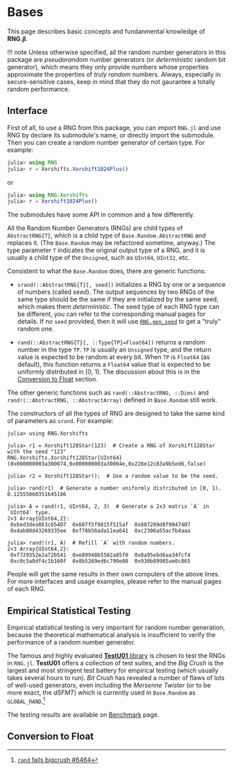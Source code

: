 # Bases

This page describes basic concepts and fundanmental knowledge of **RNG.jl**.

!!! note
    Unless otherwise specified, all the random number generators in this package are *pseudorandom* number
    generators (or *deterministic* random bit generator), which means they only provide numbers whose
    properties approximate the properties of *truly random* numbers. Always, especially in secure-sensitive
    cases, keep in mind that they do not gaurantee a totally random performance.

## Interface

First of all, to use a RNG from this package, you can import `RNG.jl` and use RNG by declare its submodule's
name, or directly import the submodule. Then you can create a random number generator of certain type.
For example:

```julia
julia> using RNG
julia> r = Xorshifts.Xorshift1024Plus()
```
or
```julia
julia> using RNG.Xorshifts
julia> r = Xorshift1024Plus()
```

The submodules have some API in common and a few differently.

All the Random Number Generators (RNGs) are child types of `AbstractRNG{T}`, which is a child type of
`Base.Random.AbstractRNG` and replaces it. (The `Base.Random` may be refactored sometime, anyway.) The type
parameter `T` indicates the original output type of a RNG, and it is usually a child type of the `Unsigned`,
such as `UInt64`, `UInt32`, etc.

Consistent to what the `Base.Random` does, there are generic functions:

- `srand(::AbstractRNG{T}[, seed])`
    initializes a RNG by one or a sequence of numbers (called *seed*). The output sequences by two RNGs of
    the same type should be the same if they are initialized by the same seed, which makes them
    *deterministic*. The seed type of each RNG type can be different, you can refer to the corresponding
    manual pages for details. If no `seed` provided, then it will use [`RNG.gen_seed`](@ref) to get a "truly"
    random one.

- `rand(::AbstractRNG{T}[, ::Type{TP}=Float64])`
    returns a random number in the type `TP`. `TP` is usually an `Unsigned` type, and the return value is
    expected to be random at every bit. When `TP` is `Float64` (as default), this function returns a `Float64`
    value that is expected to be uniformly distributed in [0, 1). The discussion about this is in the
    [Conversion to Float](@ref) section.

The other generic functions such as `rand(::AbstractRNG, ::Dims)` and `rand!(::AbstractRNG, ::AbstractArray)`
defined in `Base.Random` still work.

The constructors of all the types of RNG are designed to take the same kind of parameters as `srand`. For example:

```jldoctest
julia> using RNG.Xorshifts

julia> r1 = Xorshift128Star(123)  # Create a RNG of Xorshift128Star with the seed "123"
RNG.Xorshifts.Xorshift128Star{UInt64}(0x000000003a300074,0x000000003a30004e,0x228e12c83a9b5ed6,false)

julia> r2 = Xorshift128Star();  # Use a random value to be the seed.

julia> rand(r1)  # Generate a number uniformly distributed in [0, 1).
0.12555060351645186

julia> A = rand(r1, UInt64, 2, 3)  # Generate a 2x3 matrix `A` in `UInt64` type.
2×3 Array{UInt64,2}:
 0xbed3dea863c65407  0x607f5f9815f515af  0x807289d8f9847407
 0x4ab80d43269335ee  0xf78b56ada11ea641  0xc2306a55acfb4aaa

julia> rand!(r1, A)  # Refill `A` with random numbers.
2×3 Array{UInt64,2}:
 0xf729352e2a72b541  0xe89948b5582a85f0  0x8a95ebd6aa34fcf4
 0xc0c5a8df4c1b160f  0x8b5269ed6c790e08  0x930b89985ae0c865
```

People will get the same results in their own computers of the above lines. For
more interfaces and usage examples, please refer to the manual pages of each RNG.


## Empirical Statistical Testing

Empirical statistical testing is very important for random number generation, because the theoretical
mathematical analysis is insufficient to verify the performance of a random number generator.

The famous and highly evaluated [**TestU01** library](http://simul.iro.umontreal.ca/testu01/tu01.html) is
chosen to test the RNGs in `RNG.jl`. **TestU01** offers a collection of test suites, and the *Big Crush* is
the largest and most stringent test battery for empirical testing (which usually takes several hours to run).
*Bit Crush* has revealed a number of flaws of lots of well-used generators, even including the
*Mersenne Twister* (or to be more exact, the *dSFMT*) which is currently used in `Base.Random` as
`GLOBAL_RAND`.[^1]

The testing results are available on [Benchmark](@ref) page.

[^1]: 
    [`rand` fails bigcrush #6464](https://github.com/JuliaLang/julia/issues/6464)


## Conversion to Float

